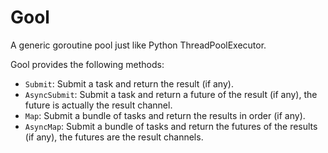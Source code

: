 # Gool

A generic goroutine pool just like Python ThreadPoolExecutor.

Gool provides the following methods:

- ```Submit```: Submit a task and return the result (if any).
- ```AsyncSubmit```: Submit a task and return a future of the result (if any), the future is actually the result
  channel.
- ```Map```: Submit a bundle of tasks and return the results in order (if any).
- ```AsyncMap```: Submit a bundle of tasks and return the futures of the results (if any), the futures are the result
  channels.
